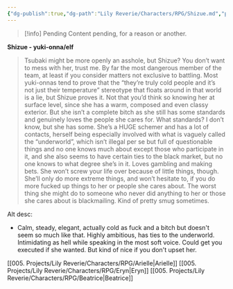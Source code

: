 ```yaml
---
{"dg-publish":true,"dg-path":"Lily Reverie/Characters/RPG/Shizue.md","permalink":"/lily-reverie/characters/rpg/shizue/","created":"2024-01-21T01:41:25.225-03:00","updated":"2024-01-22T18:01:11.266-03:00"}
---
```



>[!info] Pending
>Content pending, for a reason or another.

**Shizue - yuki-onna/elf**

> Tsubaki might be more openly an asshole, but Shizue? You don’t want to mess with her, trust me. By far the most dangerous member of the team, at least if you consider matters not exclusive to battling. Most yuki-onnas tend to prove that the “they’re truly cold people and it’s not just their temperature” stereotype that floats around in that world is a lie, but Shizue proves it. Not that you’d think so knowing her at surface level, since she has a warm, composed and even classy exterior. But she isn’t a complete bitch as she still has some standards and genuinely loves the people she cares for. What standards? I don’t know, but she has some.
> She’s a HUGE schemer and has a lot of contacts, herself being especially involved with what is vaguely called the “underworld”, which isn’t illegal per se but full of questionable things and no one knows much about except those who participate in it, and she also seems to have certain ties to the black market, but no one knows to what degree she’s in it. Loves gambling and making bets.
> She won’t screw your life over because of little things, though. She’ll only do more extreme things, and won’t hesitate to, if you do more fucked up things to her or people she cares about. The worst thing she might do to someone who never did anything to her or those she cares about is blackmailing.
> Kind of pretty smug sometimes.

Alt desc:
* Calm, steady, elegant, actually cold as fuck and a bitch but doesn't seem so much like that. Highly ambitious, has ties to the underworld. Intimidating as hell while speaking in the most soft voice. Could get you executed if she wanted. But kind of nice if you don't upset her.

[[005. Projects/Lily Reverie/Characters/RPG/Arielle\|Arielle]]
[[005. Projects/Lily Reverie/Characters/RPG/Eryn\|Eryn]]
[[005. Projects/Lily Reverie/Characters/RPG/Beatrice\|Beatrice]]
